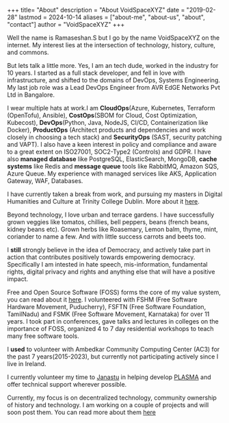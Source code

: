 +++
title= "About"
description = "About VoidSpaceXYZ"
date = "2019-02-28"
lastmod = 2024-10-14
aliases = ["about-me", "about-us", "about", "contact"]
author = "VoidSpaceXYZ"
+++

Well the name is Ramaseshan.S but I go by the name VoidSpaceXYZ on the internet. My interest lies at the intersection of technology, history, culture, and commons.

But lets talk a little more. Yes, I am an tech dude, worked in the industry for 10 years. I started as a full stack developer, and fell in love with infrastructure, and shifted to the domains of DevOps, Systems Engineering. My last job role was a Lead DevOps Engineer from AVR EdGE Networks Pvt Ltd in Bangalore.

I wear multiple hats at work.I am **CloudOps**(Azure, Kubernetes, Terraform (OpenTofu), Ansible), **CostOps**(SBOM for Cloud, Cost Optimization, Kubecost), **DevOps**(Python, Java, NodeJS, CI/CD, Containerization like Docker), **ProductOps** (Architect products and dependencies and work closely in choosing a tech stack) and **SecurityOps** (SAST, security patching and VAPT). I also have a keen interest in policy and compliance and aware to a great extent on ISO27001, SOC2-Type2 (Controls) and GDPR. I have also **managed database** like PostgreSQL, ElasticSearch, MongoDB, **cache systems** like Redis and **message queue** tools like RabbitMQ, Amazon SQS, Azure Queue. My experience with managed services like AKS, Application Gateway, WAF, Databases.


I have currently taken a break from work, and pursuing my masters in Digital Humanities and Culture at Trinity College Dublin. More about it [here](#).

Beyond technology, I love urban and terrace gardens. I have successfully grown veggies like tomatos, chillies, bell peppers, beans (french beans, kidney beans etc). Grown herbs like Roasemary, Lemon balm, thyme, mint, coriander to name a few. And with little success carrots and beets too.

I **still** strongly believe in the idea of Democracy, and actively take part in action that contributes positively towards empowering democracy. Specifically I am intested in hate speech, mis-information, fundamental rights, digital privacy and rights and anything else that will have a positive impact.

Free and Open Source Software (FOSS) forms the core of my value system, you can read about it [here](/garden/why-do-free-software/). I volunteered with FSHM (Free Software Hardware Movement, Puducherry), FSFTN (Free Software Foundation, TamilNadu) and FSMK (Free Software Movement, Karnataka) for over 11 years. I took part in conferences, gave talks and lectures in colleges on the importance of FOSS, organized 4 to 7 day residential workshops to teach many free software tools.

I **used** to volunteer with Ambedkar Community Computing Center (AC3) for the past 7 years(2015-2023), but currently not participating actively since I live in Ireland.

I currently volunteer my time to [Janastu](https://janastu.org) in helping develop [PLASMA]() and offer technical support wherever possible.

Currently, my focus is on decentralized technology, community ownership of history and technology. I am working on a couple of projects and will soon post them. You can read more about them [here](/projects/)
